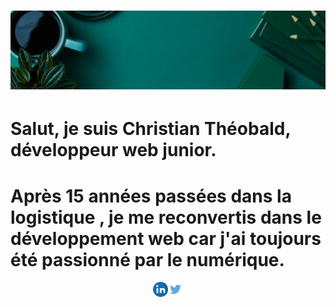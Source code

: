 #  ![christiantheobald](https://github.com/christiantheobald/christiantheobald/blob/main/Green%20and%20Orange%20Health%20and%20Wellness%20LinkedIn%20Banner.png)
# Salut, je suis Christian Théobald, développeur web junior.
# Après 15 années passées dans la logistique , je me reconvertis dans le développement web car j'ai toujours été passionné par le numérique.
<p align="center">
<a href="https://www.linkedin.com/in/christian-theobald-8165b4191//"><img height="24" src="https://github.com/christiantheobald/christiantheobald/blob/main/linkedin.png"><a href="https://www.twitter.com/CTheobal"><img height="24" src="https://github.com/christiantheobald/christiantheobald/blob/main/twitter.png">
</p>
 
  
